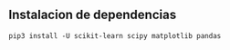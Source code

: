 ## Instalacion de dependencias

 ```console
pip3 install -U scikit-learn scipy matplotlib pandas
```